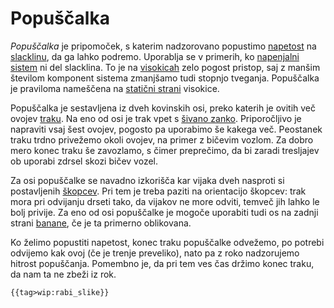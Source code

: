 # Popuščalka

*Popuščalka* je pripomoček, s katerim nadzorovano popustimo
[napetost](/napetost) na [slacklinu](/slackline), da
ga lahko podremo. Uporablja se v primerih, ko [napenjalni
sistem](/napenjalni-sistem) ni del slacklina. To je na
[visokicah](/visokica) zelo pogost pristop, saj z manšim
številom komponent sistema zmanjšamo tudi stopnjo tveganja. Popuščalka
je praviloma nameščena na [statični strani](/staticna-stran)
visokice.

Popuščalka je sestavljena iz dveh kovinskih osi, preko katerih je ovitih
več ovojev [traku](/trak). Na eno od osi je trak vpet s
[šivano zanko](/sivana-zanka). Priporočljivo je napraviti vsaj
šest ovojev, pogosto pa uporabimo še kakega več. Peostanek traku trdno
privežemo okoli ovojev, na primer z bičevim vozlom. Za dobro mero konec
traku še zavozlamo, s čimer preprečimo, da bi zaradi tresljajev ob
uporabi zdrsel skozi bičev vozel.

Za osi popuščalke se navadno izkorišča kar vijaka dveh nasproti si
postavljenih [škopcev](/škopec). Pri tem je treba paziti na
orientacijo škopcev: trak mora pri odvijanju drseti tako, da vijakov ne
more odviti, temveč jih lahko le bolj privije. Za eno od osi popuščalke
je mogoče uporabiti tudi os na zadnji strani
[banane](/banana), če je ta primerno oblikovana.

Ko želimo popustiti napetost, konec traku popuščalke odvežemo, po
potrebi odvijemo kak ovoj (če je trenje preveliko), nato pa z roko
nadzorujemo hitrost popuščanja. Pomembno je, da pri tem ves čas držimo
konec traku, da nam ta ne zbeži iz rok.

```{=mediawiki}
{{tag>wip:rabi_slike}}
```
